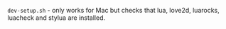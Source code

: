 `dev-setup.sh` - only works for Mac but checks that lua, love2d, luarocks, luacheck and stylua are installed.   
